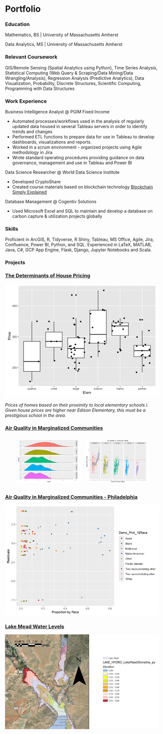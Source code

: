 # Portfolio

### Education

Mathematics, BS | University of Massachusetts Amherst

Data Analytics, MS | University of Massachusetts Amherst

### Relevant Coursework
GIS/Remote Sensing (Spatial Analytics using Python), Time Series Analysis, Statistical Computing (Web Query & Scraping/Data Mining/Data Wrangling/Analysis), Regression Analysis (Predictive Analytics), Data Visualization, Probability, Discrete Structures, Scientific Computing, Programming with Data Structures

### Work Experience
Business Intelligence Analyst @ PGIM Fixed Income
- Automated processes/workflows used in the analysis of regularly updated data housed in several Tableau servers in order to identify trends and changes
- Performed ETL functions to prepare data for use in Tableau to develop dashboards, visualizations and reports.
- Worked in a scrum environment - organized projects using Agile methodology in Jira
- Wrote standard operating procedures providing guidance on data governance, management and use in Tableau and Power BI

Data Science Researcher @ World Data Science Institute
- Developed CryptoShare
- Created course materials based on blockchain technology [Blockchain Simply Explained](https://github.com/5secondmemory/Portfolio/blob/main/Projects/Project%2020%20-%20Blockchain%20Simply%20Explained.pdf)

Database Management @ Cogentiv Solutions
- Used Microsoft Excel and SQL to maintain and develop a database on carbon capture & utilization projects globally

### Skills
Proficient in ArcGIS, R, Tidyverse, R Shiny, Tableau, MS Office, Agile, Jira, Confluence, Power BI, Python, and SQL. Experienced in LaTeX, MATLAB, Java, C#, GCP App Engine, Flask, Django, Jupyter Notebooks and Scala. 

### Projects
### [The Determinants of House Pricing](https://github.com/Will-Munson/Portfolio/blob/main/Projects/The%20Determinants%20of%20House%20Pricing%20(2).pdf)

<p>
  <img src="Images/House pricing by Elementary School.png" class="img-responsive" alt="">
</p>
<p>
  <em>Prices of homes based on their proximity to local elementary schools.\ 
    Given house prices are higher near Edison Elementary, this must be a prestigious school in the area.</em>
</p>

### [Air Quality in Marginalized Communities](https://github.com/Will-Munson/Portfolio/blob/main/Projects/Air%20Quality%20in%20Marginalized%20Communities%20(2).pdf)

<p align="center">
  <img src="Images/Distribution of Average PM2.5 levels.png" alt="Image 2" width="200" style="margin: 10px;">
  <img src="Images/Air Quality vs Crime per Capita.png" alt="Image 3" width="200" style="margin: 10px;">
</p>

### [Air Quality in Marginalized Communities - Philadelphia](https://github.com/5secondmemory/Portfolio/blob/main/Projects/Air%20Quality%20in%20Marginalized%20Communities%20-%20Philadelphia%20edition.pdf)

<img src="Images/Philadelphia Air Quality by Race Residuals.png" class="img-responsive" alt="">

### [Lake Mead Water Levels](https://github.com/Will-Munson/Portfolio/blob/main/Projects/Lake%20Mead%20Water%20Levels%20GIS%20poster.pdf)

<img src="Images/Lake Mead Water Levels.png" class="img-responsive" alt="">
